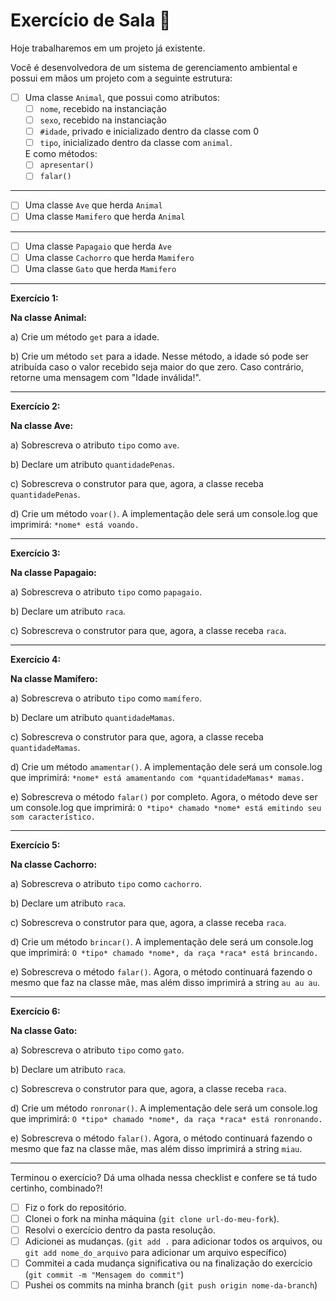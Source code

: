 # Exercício de Sala 🏫  

Hoje trabalharemos em um projeto já existente.

Você é desenvolvedora de um sistema de gerenciamento ambiental e possui em mãos um projeto com a seguinte estrutura:

- [ ] Uma classe `Animal`, que possui como atributos:
  - [ ] `nome`, recebido na instanciação
  - [ ] `sexo`, recebido na instanciação
  - [ ] `#idade`, privado e inicializado dentro da classe com 0
  - [ ] `tipo`, inicializado dentro da classe com `animal`.
  
  E como métodos:
  - [ ] `apresentar()`
  - [ ] `falar()`

---

- [ ] Uma classe `Ave` que herda `Animal`
- [ ] Uma classe `Mamifero` que herda `Animal`

---

- [ ] Uma classe `Papagaio` que herda `Ave`
- [ ] Uma classe `Cachorro` que herda `Mamifero`
- [ ] Uma classe `Gato` que herda `Mamifero`

---
**Exercício 1:**

**Na classe Animal:**

a) Crie um método `get` para a idade.

b) Crie um método `set` para a idade. Nesse método, a idade só pode ser atribuída caso o valor recebido seja maior do que zero. Caso contrário, retorne uma mensagem com "Idade inválida!".

---

**Exercício 2:**

**Na classe Ave:**

a) Sobrescreva o atributo `tipo` como `ave`.

b) Declare um atributo `quantidadePenas`.

c) Sobrescreva o construtor para que, agora, a classe receba `quantidadePenas`.

d) Crie um método `voar()`. A implementação dele será um console.log que imprimirá: `*nome* está voando.`

---

**Exercício 3:**

**Na classe Papagaio:**

a) Sobrescreva o atributo `tipo` como `papagaio`.

b) Declare um atributo `raca`.

c) Sobrescreva o construtor para que, agora, a classe receba `raca`.

---

**Exercício 4:**

**Na classe Mamífero:**

a) Sobrescreva o atributo `tipo` como `mamífero`.

b) Declare um atributo `quantidadeMamas`.

c) Sobrescreva o construtor para que, agora, a classe receba `quantidadeMamas`.

d) Crie um método `amamentar()`. A implementação dele será um console.log que imprimirá: `*nome* está amamentando com *quantidadeMamas* mamas.`

e) Sobrescreva o método `falar()` por completo. Agora, o método deve ser um console.log que imprimirá: `O *tipo* chamado *nome* está emitindo seu som característico.`

---

**Exercício 5:**

**Na classe Cachorro:**

a) Sobrescreva o atributo `tipo` como `cachorro`.

b) Declare um atributo `raca`.

c) Sobrescreva o construtor para que, agora, a classe receba `raca`.

d) Crie um método `brincar()`. A implementação dele será um console.log que imprimirá: `O *tipo* chamado *nome*, da raça *raca* está brincando.`

e) Sobrescreva o método `falar()`. Agora, o método continuará fazendo o mesmo que faz na classe mãe, mas além disso imprimirá a string `au au au`.

---

**Exercício 6:**

**Na classe Gato:**

a) Sobrescreva o atributo `tipo` como `gato`.

b) Declare um atributo `raca`.

c) Sobrescreva o construtor para que, agora, a classe receba `raca`.

d) Crie um método `ronronar()`. A implementação dele será um console.log que imprimirá: `O *tipo* chamado *nome*, da raça *raca* está ronronando.`

e) Sobrescreva o método `falar()`. Agora, o método continuará fazendo o mesmo que faz na classe mãe, mas além disso imprimirá a string `miau`.

---

Terminou o exercício? Dá uma olhada nessa checklist e confere se tá tudo certinho, combinado?!

- [ ] Fiz o fork do repositório.
- [ ] Clonei o fork na minha máquina (`git clone url-do-meu-fork`).
- [ ] Resolvi o exercício dentro da pasta resolução.
- [ ] Adicionei as mudanças. (`git add .` para adicionar todos os arquivos, ou `git add nome_do_arquivo` para adicionar um arquivo específico)
- [ ] Commitei a cada mudança significativa ou na finalização do exercício (`git commit -m "Mensagem do commit"`)
- [ ] Pushei os commits na minha branch (`git push origin nome-da-branch`)
